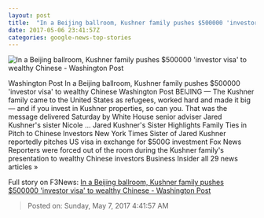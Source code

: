 ```yaml
---
layout: post
title:  "In a Beijing ballroom, Kushner family pushes $500000 'investor visa' to wealthy Chinese - Washington Post"
date: 2017-05-06 23:41:57Z
categories: google-news-top-stories
---
```


![In a Beijing ballroom, Kushner family pushes $500000 'investor visa' to wealthy Chinese - Washington Post](https://img.washingtonpost.com/rf/image_1484w/2010-2019/WashingtonPost/2017/05/06/Foreign/Images/chinakushner1.JPG)

Washington Post In a Beijing ballroom, Kushner family pushes $500000 'investor visa' to wealthy Chinese Washington Post BEIJING — The Kushner family came to the United States as refugees, worked hard and made it big — and if you invest in Kushner properties, so can you. That was the message delivered Saturday by White House senior adviser Jared Kushner's sister Nicole ... Jared Kushner's Sister Highlights Family Ties in Pitch to Chinese Investors New York Times Sister of Jared Kushner reportedly pitches US visa in exchange for $500G investment Fox News Reporters were forced out of the room during the Kushner family's presentation to wealthy Chinese investors Business Insider all 29 news articles »


Full story on F3News: [In a Beijing ballroom, Kushner family pushes $500000 'investor visa' to wealthy Chinese - Washington Post](http://www.f3nws.com/n/Eu3sTF)

> Posted on: Sunday, May 7, 2017 4:41:57 AM

